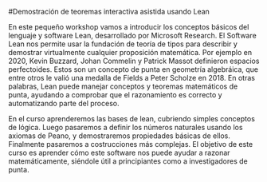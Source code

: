 #Demostración de teoremas interactiva asistida usando Lean

En este pequeño workshop vamos a introducir los conceptos básicos del lenguaje y software Lean, desarrollado por Microsoft Research.
El Software Lean nos permite usar la fundación de teoría de tipos para describir y demostrar virtualmente cualquier proposición matemática.
Por ejemplo en 2020, Kevin Buzzard, Johan Commelin y Patrick Massot definieron espacios perfectoides.
Estos son un concepto de punta en geometría algebráica, que entre otros le valió una medalla de Fields a Peter Scholze en 2018.
En otras palabras, Lean puede manejar conceptos y teoremas matemáticos de punta, ayudando a comprobar que el razonamiento es correcto y automatizando parte del proceso.

En el curso aprenderemos las bases de lean, cubriendo simples conceptos de lógica.
Luego pasaremos a definir los números naturales usando los axiomas de Peano, y demostraremos propiedades básicas de ellos.
Finalmente pasaremos a costrucciones más complejas.
El objetivo de este curso es aprender cómo este software nos puede ayudar a razonar matemáticamente, siéndole útil a principiantes como a investigadores de punta.
